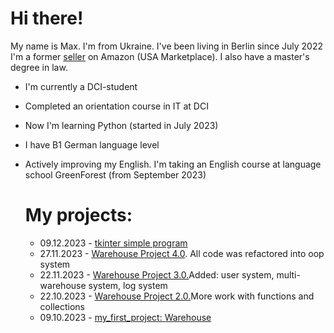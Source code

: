 # Hi there!

My name is Max. I'm from Ukraine. I've been living in Berlin since July 2022  
I'm a former [seller](https://www.amazon.com/sp?ie=UTF8&seller=A1BBA58K2MDADI&isAmazonFulfilled=0&asin=B077RT9KMV&ref_=olp_merch_name_7) on Amazon (USA Marketplace). I also have a master's degree in law.

- I'm currently a DCI-student
- Completed an orientation course in IT at DCI
- Now I'm learning Python (started in July 2023)
- I have B1 German language level
- Actively improving my English. I'm taking an English course at language school GreenForest (from September 2023)




  # My projects:
  - 09.12.2023 - [tkinter simple program](https://github.com/mkskh/tkinter)
  - 27.11.2023 - [Warehouse Project 4.0](https://github.com/mkskh/Warehouse_4.0). All code was refactored into oop system
  - 22.11.2023 - [Warehouse Project 3.0.](https://github.com/mkskh/warehouse_project_3.0)Added: user system, multi-warehouse system, log system
  - 22.10.2023 - [Warehouse Project 2.0.](https://github.com/mkskh/updated_project_warehouse)More work with functions and collections
  - 09.10.2023 - [my_first_project: Warehouse](https://github.com/mkskh/my_first_project)

